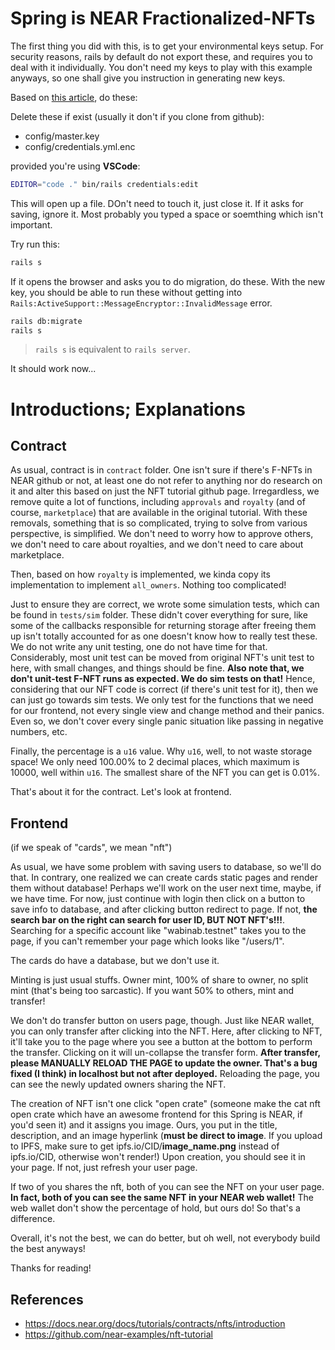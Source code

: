# Spring is NEAR Fractionalized-NFTs

The first thing you did with this, is to get your environmental keys setup. 
For security reasons, rails by default do not export these, and requires you
to deal with it individually. You don't need my keys to play with this example
anyways, so one shall give you instruction in generating new keys. 

Based on [this article](https://stackoverflow.com/questions/54277392/rails-activesupportmessageencryptorinvalidmessage), do these: 

Delete these if exist (usually it don't if you clone from github):
- config/master.key
- config/credentials.yml.enc

provided you're using **VSCode**:

```bash
EDITOR="code ." bin/rails credentials:edit
```

This will open up a file. DOn't need to touch it, just close it. If it asks for saving, ignore it. Most probably you typed a space or soemthing which isn't important. 

Try run this: 

```bash
rails s
```

If it opens the browser and asks you to do migration, do these. With the new key, you should be able to run these without getting into `Rails:ActiveSupport::MessageEncryptor::InvalidMessage` error. 

```bash
rails db:migrate
rails s
```

> `rails s` is equivalent to `rails server`. 

It should work now... 

# Introductions; Explanations
## Contract

As usual, contract is in `contract` folder. One isn't sure if there's F-NFTs in NEAR github or not, at least one do not refer to anything nor do research on it and alter this based on just the NFT tutorial github page. Irregardless, we remove quite a lot of functions, including `approvals` and `royalty` (and of course, `marketplace`) that are available in the original tutorial. 
With these removals, something that is so complicated, trying to solve from various perspective, is simplified. We don't need to worry how to approve others, we don't need to care about royalties, and we don't need to care about marketplace. 

Then, based on how `royalty` is implemented, we kinda copy its implementation to implement `all_owners`. Nothing too complicated! 

Just to ensure they are correct, we wrote some simulation tests, which can be found in `tests/sim` folder. These didn't cover everything for sure, like some of the callbacks responsible for returning storage after freeing them up isn't totally accounted for as one doesn't know how to really test these. 
We do not write any unit testing, one do not have time for that. Considerably, most unit test can be moved from original NFT's unit test to here, with small changes, and things should be fine. 
**Also note that, we don't unit-test F-NFT runs as expected. We do sim tests on that!** 
Hence, considering that our NFT code is correct (if there's unit test for it), then we can just go towards sim tests. We only test for the functions that we need for our frontend, not every single view and change method and their panics. Even so, we don't cover every single panic situation like passing in negative numbers, etc. 

Finally, the percentage is a `u16` value. Why `u16`, well, to not waste storage space! We only need 100.00% to 2 decimal places, which maximum is 10000, well within `u16`. The smallest share of the NFT you can get is 0.01%. 

That's about it for the contract. Let's look at frontend. 

## Frontend

(if we speak of "cards", we mean "nft")

As usual, we have some problem with saving users to database, so we'll do that. In contrary, one realized we can create cards static pages and render them without database! Perhaps we'll work on the user next time, maybe, if we have time. For now, just continue with login then click on a button to save info to database, and after clicking button redirect to page. If not, **the search bar on the right can search for user ID, BUT NOT NFT's!!!**. 
Searching for a specific account like "wabinab.testnet" takes you to the page, if you can't remember your page which looks like "/users/1". 

The cards do have a database, but we don't use it. 

Minting is just usual stuffs. Owner mint, 100% of share to owner, no split mint (that's being too sarcastic). If you want 50% to others, mint and transfer! 

We don't do transfer button on users page, though. Just like NEAR wallet, you can only transfer after clicking into the NFT. Here, after clicking to NFT, it'll take you to the page where you see a button at the bottom to perform the transfer. Clicking on it will un-collapse the transfer form. 
**After transfer, please MANUALLY RELOAD THE PAGE to update the owner. That's a bug fixed (I think) in localhost but not after deployed.** Reloading the page, you can see the newly updated owners sharing the NFT. 

The creation of NFT isn't one click "open crate" (someone make the cat nft open crate which have an awesome frontend for this Spring is NEAR, if you'd seen it) and it assigns you image. Ours, you put in the title, description, and an image hyperlink (**must be direct to image**. If you upload to IPFS, make sure to get ipfs.io/CID/**image_name.png** instead of ipfs.io/CID, otherwise won't render!) Upon creation, you should see it in your page. 
If not, just refresh your user page. 

If two of you shares the nft, both of you can see the NFT on your user page. **In fact, both of you can see the same NFT in your NEAR web wallet!** The web wallet don't show the percentage of hold, but ours do! So that's a difference. 

Overall, it's not the best, we can do better, but oh well, not everybody build the best anyways! 

Thanks for reading! 

## References
- https://docs.near.org/docs/tutorials/contracts/nfts/introduction
- https://github.com/near-examples/nft-tutorial
